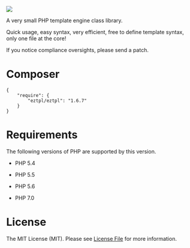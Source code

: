 ![](http://www.eztpl.com/eztpl.png)

A very small PHP template engine class library.

Quick usage, easy syntax, very efficient, free to define template syntax, only one file at the core!

If you notice compliance oversights, please send a patch.

# Composer

```
{
    "require": {
        "eztpl/eztpl": "1.6.7"
    }		
}
```

# Requirements

The following versions of PHP are supported by this version.

* PHP 5.4

* PHP 5.5

* PHP 5.6

* PHP 7.0


# License

The MIT License (MIT). Please see [License File](https://github.com/thephpleague/route/blob/master/LICENSE.md) for more information.
